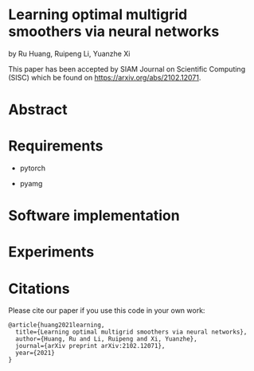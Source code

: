 # Learning optimal multigrid smoothers via neural networks

by Ru Huang, Ruipeng Li, Yuanzhe Xi

This paper has been accepted by SIAM Journal on Scientific Computing (SISC) which be found on https://arxiv.org/abs/2102.12071.
# Abstract

# Requirements

* pytorch

* pyamg

# Software implementation

# Experiments

# Citations

Please cite our paper if you use this code in your own work:
```
@article{huang2021learning,
  title={Learning optimal multigrid smoothers via neural networks},
  author={Huang, Ru and Li, Ruipeng and Xi, Yuanzhe},
  journal={arXiv preprint arXiv:2102.12071},
  year={2021}
}
